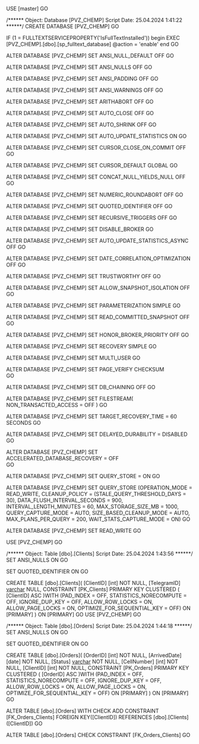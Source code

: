 USE [master]
GO

/****** Object:  Database [PVZ_CHEMP]    Script Date: 25.04.2024 1:41:22 ******/
CREATE DATABASE [PVZ_CHEMP]
GO

IF (1 = FULLTEXTSERVICEPROPERTY('IsFullTextInstalled'))
begin
EXEC [PVZ_CHEMP].[dbo].[sp_fulltext_database] @action = 'enable'
end
GO

ALTER DATABASE [PVZ_CHEMP] SET ANSI_NULL_DEFAULT OFF 
GO

ALTER DATABASE [PVZ_CHEMP] SET ANSI_NULLS OFF 
GO

ALTER DATABASE [PVZ_CHEMP] SET ANSI_PADDING OFF 
GO

ALTER DATABASE [PVZ_CHEMP] SET ANSI_WARNINGS OFF 
GO

ALTER DATABASE [PVZ_CHEMP] SET ARITHABORT OFF 
GO

ALTER DATABASE [PVZ_CHEMP] SET AUTO_CLOSE OFF 
GO

ALTER DATABASE [PVZ_CHEMP] SET AUTO_SHRINK OFF 
GO

ALTER DATABASE [PVZ_CHEMP] SET AUTO_UPDATE_STATISTICS ON 
GO

ALTER DATABASE [PVZ_CHEMP] SET CURSOR_CLOSE_ON_COMMIT OFF 
GO

ALTER DATABASE [PVZ_CHEMP] SET CURSOR_DEFAULT  GLOBAL 
GO

ALTER DATABASE [PVZ_CHEMP] SET CONCAT_NULL_YIELDS_NULL OFF 
GO

ALTER DATABASE [PVZ_CHEMP] SET NUMERIC_ROUNDABORT OFF 
GO

ALTER DATABASE [PVZ_CHEMP] SET QUOTED_IDENTIFIER OFF 
GO

ALTER DATABASE [PVZ_CHEMP] SET RECURSIVE_TRIGGERS OFF 
GO

ALTER DATABASE [PVZ_CHEMP] SET  DISABLE_BROKER 
GO

ALTER DATABASE [PVZ_CHEMP] SET AUTO_UPDATE_STATISTICS_ASYNC OFF 
GO

ALTER DATABASE [PVZ_CHEMP] SET DATE_CORRELATION_OPTIMIZATION OFF 
GO

ALTER DATABASE [PVZ_CHEMP] SET TRUSTWORTHY OFF 
GO

ALTER DATABASE [PVZ_CHEMP] SET ALLOW_SNAPSHOT_ISOLATION OFF 
GO

ALTER DATABASE [PVZ_CHEMP] SET PARAMETERIZATION SIMPLE 
GO

ALTER DATABASE [PVZ_CHEMP] SET READ_COMMITTED_SNAPSHOT OFF 
GO

ALTER DATABASE [PVZ_CHEMP] SET HONOR_BROKER_PRIORITY OFF 
GO

ALTER DATABASE [PVZ_CHEMP] SET RECOVERY SIMPLE 
GO

ALTER DATABASE [PVZ_CHEMP] SET  MULTI_USER 
GO

ALTER DATABASE [PVZ_CHEMP] SET PAGE_VERIFY CHECKSUM  
GO

ALTER DATABASE [PVZ_CHEMP] SET DB_CHAINING OFF 
GO

ALTER DATABASE [PVZ_CHEMP] SET FILESTREAM( NON_TRANSACTED_ACCESS = OFF ) 
GO

ALTER DATABASE [PVZ_CHEMP] SET TARGET_RECOVERY_TIME = 60 SECONDS 
GO

ALTER DATABASE [PVZ_CHEMP] SET DELAYED_DURABILITY = DISABLED 
GO

ALTER DATABASE [PVZ_CHEMP] SET ACCELERATED_DATABASE_RECOVERY = OFF  
GO

ALTER DATABASE [PVZ_CHEMP] SET QUERY_STORE = ON
GO

ALTER DATABASE [PVZ_CHEMP] SET QUERY_STORE (OPERATION_MODE = READ_WRITE, CLEANUP_POLICY = (STALE_QUERY_THRESHOLD_DAYS = 30), DATA_FLUSH_INTERVAL_SECONDS = 900, INTERVAL_LENGTH_MINUTES = 60, MAX_STORAGE_SIZE_MB = 1000, QUERY_CAPTURE_MODE = AUTO, SIZE_BASED_CLEANUP_MODE = AUTO, MAX_PLANS_PER_QUERY = 200, WAIT_STATS_CAPTURE_MODE = ON)
GO

ALTER DATABASE [PVZ_CHEMP] SET  READ_WRITE 
GO

USE [PVZ_CHEMP]
GO

/****** Object:  Table [dbo].[Clients]    Script Date: 25.04.2024 1:43:56 ******/
SET ANSI_NULLS ON
GO

SET QUOTED_IDENTIFIER ON
GO

CREATE TABLE [dbo].[Clients](
	[ClientID] [int] NOT NULL,
	[TelegramID] [varchar](50) NULL,
 CONSTRAINT [PK_Clients] PRIMARY KEY CLUSTERED 
(
	[ClientID] ASC
)WITH (PAD_INDEX = OFF, STATISTICS_NORECOMPUTE = OFF, IGNORE_DUP_KEY = OFF, ALLOW_ROW_LOCKS = ON, ALLOW_PAGE_LOCKS = ON, OPTIMIZE_FOR_SEQUENTIAL_KEY = OFF) ON [PRIMARY]
) ON [PRIMARY]
GO
USE [PVZ_CHEMP]
GO

/****** Object:  Table [dbo].[Orders]    Script Date: 25.04.2024 1:44:18 ******/
SET ANSI_NULLS ON
GO

SET QUOTED_IDENTIFIER ON
GO

CREATE TABLE [dbo].[Orders](
	[OrderID] [int] NOT NULL,
	[ArrivedDate] [date] NOT NULL,
	[Status] [varchar](20) NOT NULL,
	[CellNumber] [int] NOT NULL,
	[ClientID] [int] NOT NULL,
 CONSTRAINT [PK_Orders] PRIMARY KEY CLUSTERED 
(
	[OrderID] ASC
)WITH (PAD_INDEX = OFF, STATISTICS_NORECOMPUTE = OFF, IGNORE_DUP_KEY = OFF, ALLOW_ROW_LOCKS = ON, ALLOW_PAGE_LOCKS = ON, OPTIMIZE_FOR_SEQUENTIAL_KEY = OFF) ON [PRIMARY]
) ON [PRIMARY]
GO

ALTER TABLE [dbo].[Orders]  WITH CHECK ADD  CONSTRAINT [FK_Orders_Clients] FOREIGN KEY([ClientID])
REFERENCES [dbo].[Clients] ([ClientID])
GO

ALTER TABLE [dbo].[Orders] CHECK CONSTRAINT [FK_Orders_Clients]
GO


